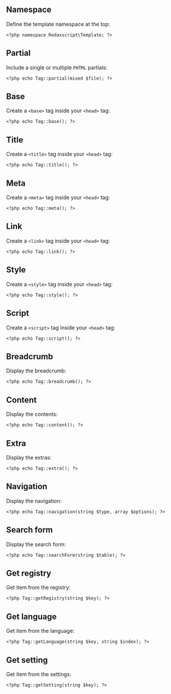 Namespace
---------

Define the template namespace at the top:

```
<?php namespace Redaxscript\Template; ?>
```


Partial
-------

Include a single or multiple `PHTML` partials:

```
<?php echo Tag::partial(mixed $file); ?>
```


Base
----

Create a `<base>` tag inside your `<head>` tag:

```
<?php echo Tag::base(); ?>
```


Title
-----

Create a `<title>` tag inside your `<head>` tag:

```
<?php echo Tag::title(); ?>
```


Meta
----

Create a `<meta>` tag inside your `<head>` tag:

```
<?php echo Tag::meta(); ?>
```


Link
----

Create a `<link>` tag inside your `<head>` tag:

```
<?php echo Tag::link(); ?>
```


Style
-----

Create a `<style>` tag inside your `<head>` tag:

```
<?php echo Tag::style(); ?>
```


Script
------

Create a `<script>` tag inside your `<head>` tag:

```
<?php echo Tag::script(); ?>
```


Breadcrumb
----------

Display the breadcrumb:

```
<?php echo Tag::breadcrumb(); ?>
```


Content
-------

Display the contents:

```
<?php echo Tag::content(); ?>
```


Extra
-----

Display the extras:

```
<?php echo Tag::extra(); ?>
```


Navigation
----------

Display the navigation:

```
<?php echo Tag::navigation(string $type, array $options); ?>
```


Search form
-----------

Display the search form:

```
<?php echo Tag::searchForm(string $table); ?>
```


Get registry
------------

Get item from the registry:

```
<?php Tag::getRegistry(string $key); ?>
```


Get language
------------

Get item from the language:

```
<?php Tag::getLanguage(string $key, string $index); ?>
```


Get setting
-----------

Get item from the settings:

```
<?php Tag::getSetting(string $key); ?>
```
